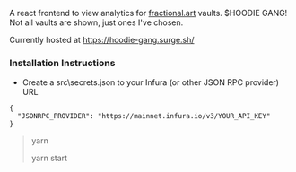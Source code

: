 A react frontend to view analytics for [fractional.art](https://fractional.art/) vaults. $HOODIE GANG!
Not all vaults are shown, just ones I've chosen.

Currently hosted at https://hoodie-gang.surge.sh/

### Installation Instructions

- Create a src\secrets.json to your Infura (or other JSON RPC provider) URL
```
{
  "JSONRPC_PROVIDER": "https://mainnet.infura.io/v3/YOUR_API_KEY"
}
```

> yarn
> 
> yarn start
